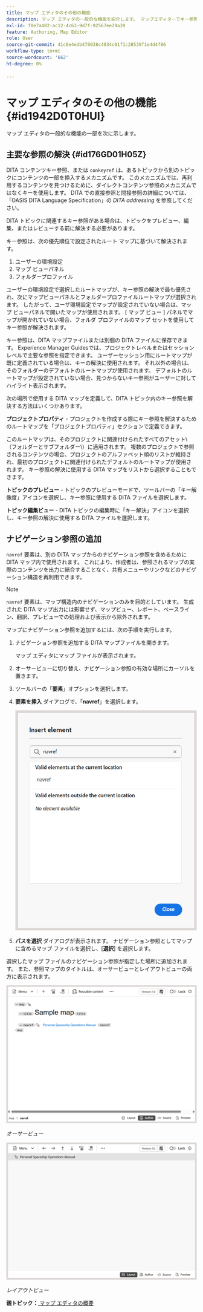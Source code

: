 ```yaml
---
title: マップ エディタのその他の機能
description: マップ エディタの一般的な機能を紹介します。 マップエディターでキー参照を解決する方法を説明します。
exl-id: f0e7a402-ac12-4c63-9d7f-92567ee29a39
feature: Authoring, Map Editor
role: User
source-git-commit: 41c6e4edb470038c4934c01f1c28539f1e4d4f86
workflow-type: tm+mt
source-wordcount: '662'
ht-degree: 0%

---
```


# マップ エディタのその他の機能 {#id1942D0T0HUI}

マップ エディタの一般的な機能の一部を次に示します。

## 主要な参照の解決 {#id176GD01H05Z}

DITA コンテンツキー参照、または `conkeyref` は、あるトピックから別のトピックにコンテンツの一部を挿入するメカニズムです。 このメカニズムでは、再利用するコンテンツを見つけるために、ダイレクトコンテンツ参照のメカニズムではなくキーを使用します。 DITA での直接参照と間接参照の詳細については、「OASIS DITA Language Specification」の *DITA addressing* を参照してください。

DITA トピックに関連するキー参照がある場合は、トピックをプレビュー、編集、またはレビューする前に解決する必要があります。

キー参照は、次の優先順位で設定されたルート マップに基づいて解決されます。

1. ユーザーの環境設定
1. マップ ビューパネル
1. フォルダープロファイル

ユーザーの環境設定で選択したルートマップが、キー参照の解決で最も優先され、次にマップビューパネルとフォルダープロファイルルートマップが選択されます。 したがって、ユーザ環境設定でマップが設定されていない場合は、マップ ビューパネルで開いたマップが使用されます。 [ マップ ビュー ] パネルでマップが開かれていない場合、フォルダ プロファイルのマップ セットを使用してキー参照が解決されます。

キー参照は、DITA マップファイルまたは別個の DITA ファイルに保存できます。 Experience Manager Guidesでは、プロジェクトレベルまたはセッションレベルで主要な参照を指定できます。 ユーザーセッション用にルートマップが既に定義されている場合は、キーの解決に使用されます。 それ以外の場合は、そのフォルダーのデフォルトのルートマップが使用されます。 デフォルトのルートマップが設定されていない場合、見つからないキー参照がユーザーに対してハイライト表示されます。

次の場所で使用する DITA マップを定義して、DITA トピック内のキー参照を解決する方法はいくつかあります。

**プロジェクトプロパティ** - プロジェクトを作成する際にキー参照を解決するためのルートマップを「プロジェクトプロパティ」セクションで定義できます。

このルートマップは、そのプロジェクトに関連付けられたすべてのアセット\（フォルダーとサブフォルダー\）に適用されます。 複数のプロジェクトで参照されるコンテンツの場合、プロジェクトのアルファベット順のリストが維持され、最初のプロジェクトに関連付けられたデフォルトのルートマップが使用されます。 キー参照の解決に使用する DITA マップをリストから選択することもできます。

**トピックのプレビュー** - トピックのプレビューモードで、ツールバーの「キー解像度」アイコンを選択し、キー参照に使用する DITA ファイルを選択します。

**トピック編集ビュー** - DITA トピックの編集時に「キー解決」アイコンを選択し、キー参照の解決に使用する DITA ファイルを選択します。

## ナビゲーション参照の追加

`navref` 要素は、別の DITA マップからのナビゲーション参照を含めるために DITA マップ内で使用されます。 これにより、作成者は、参照されるマップの実際のコンテンツを出力に結合することなく、共有メニューやリンクなどのナビゲーション構造を再利用できます。

>[!NOTE]
>
> `navref` 要素は、マップ構造内のナビゲーションのみを目的としています。 生成された DITA マップ出力には影響せず、マップビュー、レポート、ベースライン、翻訳、プレビューでの処理および表示から除外されます。

マップにナビゲーション参照を追加するには、次の手順を実行します。

1. ナビゲーション参照を追加する DITA マップファイルを開きます。

   マップ エディタにマップ ファイルが表示されます。
1. オーサービューに切り替え、ナビゲーション参照の有効な場所にカーソルを置きます。
1. ツールバーの「**要素**」オプションを選択します。
1. **要素を挿入** ダイアログで、「**navref**」を選択します。

   ![](./images/select-navref-element.png)
1. **パスを選択** ダイアログが表示されます。 ナビゲーション参照としてマップに含めるマップ ファイルを選択し、[**選択**] を選択します。

選択したマップ ファイルのナビゲーション参照が指定した場所に追加されます。 また、参照マップのタイトルは、オーサービューとレイアウトビューの両方に表示されます。

![](./images/navref-added-author-view.png)

*オーサービュー*

![](./images/navref-added-layout-view.png)

*レイアウトビュー*


**親トピック：**[ マップ エディタの概要 ](map-editor.md)
